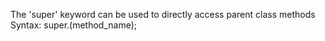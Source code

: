 The 'super' keyword can be used to directly access parent class methods
Syntax:
  super.(method_name);

